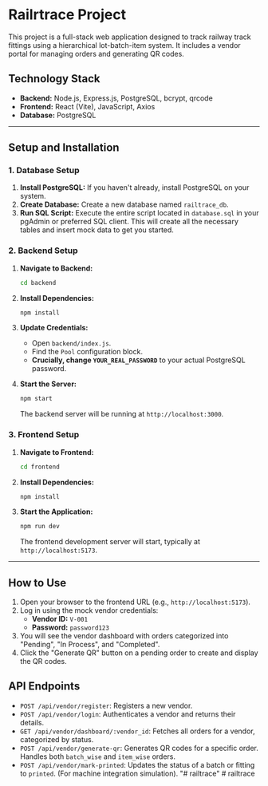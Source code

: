 # Railrtrace Project

This project is a full-stack web application designed to track railway track fittings using a hierarchical lot-batch-item system. It includes a vendor portal for managing orders and generating QR codes.

## Technology Stack

- **Backend:** Node.js, Express.js, PostgreSQL, bcrypt, qrcode
- **Frontend:** React (Vite), JavaScript, Axios
- **Database:** PostgreSQL

---

## Setup and Installation

### 1. Database Setup

1.  **Install PostgreSQL:** If you haven't already, install PostgreSQL on your system.
2.  **Create Database:** Create a new database named `railtrace_db`.
3.  **Run SQL Script:** Execute the entire script located in `database.sql` in your pgAdmin or preferred SQL client. This will create all the necessary tables and insert mock data to get you started.

### 2. Backend Setup

1.  **Navigate to Backend:**
    ```bash
    cd backend
    ```

2.  **Install Dependencies:**
    ```bash
    npm install
    ```

3.  **Update Credentials:**
    - Open `backend/index.js`.
    - Find the `Pool` configuration block.
    - **Crucially, change `YOUR_REAL_PASSWORD`** to your actual PostgreSQL password.

4.  **Start the Server:**
    ```bash
    npm start
    ```
    The backend server will be running at `http://localhost:3000`.

### 3. Frontend Setup

1.  **Navigate to Frontend:**
    ```bash
    cd frontend
    ```

2.  **Install Dependencies:**
    ```bash
    npm install
    ```

3.  **Start the Application:**
    ```bash
    npm run dev
    ```
    The frontend development server will start, typically at `http://localhost:5173`.

---

## How to Use

1.  Open your browser to the frontend URL (e.g., `http://localhost:5173`).
2.  Log in using the mock vendor credentials:
    - **Vendor ID:** `V-001`
    - **Password:** `password123`
3.  You will see the vendor dashboard with orders categorized into "Pending", "In Process", and "Completed".
4.  Click the "Generate QR" button on a pending order to create and display the QR codes.

## API Endpoints

- `POST /api/vendor/register`: Registers a new vendor.
- `POST /api/vendor/login`: Authenticates a vendor and returns their details.
- `GET /api/vendor/dashboard/:vendor_id`: Fetches all orders for a vendor, categorized by status.
- `POST /api/vendor/generate-qr`: Generates QR codes for a specific order. Handles both `batch_wise` and `item_wise` orders.
- `POST /api/vendor/mark-printed`: Updates the status of a batch or fitting to `printed`. (For machine integration simulation).
"# railtrace" 
#   r a i l t r a c e  
 